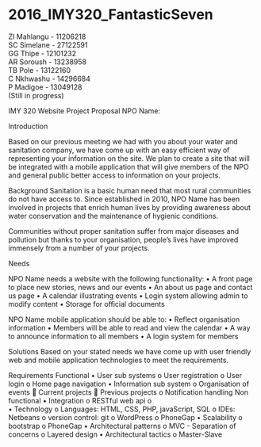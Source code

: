 # 2016_IMY320_FantasticSeven

ZI Mahlangu - 11206218 <br />
SC Simelane - 27122591 <br />
GG Thipe    - 12101232 <br />
AR Soroush  - 13238958 <br />
TB Pole     - 13122160 <br />
C Nkhwashu  - 14296684 <br />
P Madigoe   - 13049128 <br />
(Still in progress)

IMY 320 Website Project Proposal
NPO Name: 

Introduction

Based on our previous meeting we had with you about your water and sanitation company, we have come up with an easy efficient way of representing your information on the site. We plan to create a site that will be integrated with a mobile application that will give members of the NPO and general public better access to information on your projects. 

Background
Sanitation is a basic human need that most rural communities do not have access to. Since established in 2010, NPO Name has been involved in projects that enrich human lives by providing awareness about water conservation and the maintenance of hygienic conditions. 

Communities without proper sanitation suffer from major diseases and pollution but thanks to your organisation, people’s lives have improved immensely from a number of your projects.

Needs

NPO Name needs a website with the following functionality:
  •	A front page to place new stories, news and our events
  •	An about us page and contact us page
  •	A calendar illustrating events
  •	Login system allowing admin to modify content
  •	Storage for official documents
  
NPO Name mobile application should be able to:
  •	Reflect organisation information
  •	Members will be able to read and view the calendar
  •	A way to announce information to all members
  •	A login system for members
  
Solutions
Based on your stated needs we have come up with user friendly web and mobile application technologies to meet the requirements.

Requirements
Functional
  •	User sub systems
    o	User registration
    o	User login
    o	Home page navigation
  •	Information sub system
    o	Organisation of events
   	Current projects
   	Previous projects
    o	Notification handling
Non functional
  •	Integration
    o	RESTful web api
    o	
  •	Technology
    o	Languages: HTML, CSS, PHP, javaScript, SQL
    o	IDEs: Netbeans
    o	version control: git
    o	WordPress
    o	PhoneGap
  •	Scalability
    o	bootstrap
    o	PhoneGap
  •	Architectural patterns
    o	MVC - Separation of concerns
    o	Layered design
  •	Architectural tactics
    o	Master-Slave




